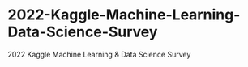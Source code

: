 # 2022-Kaggle-Machine-Learning-Data-Science-Survey
2022 Kaggle Machine Learning &amp; Data Science Survey
